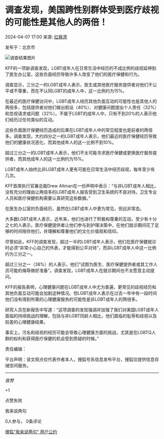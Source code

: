 # 调查发现，美国跨性别群体受到医疗歧视的可能性是其他人的两倍！

2024-04-07 17:00 来源: [红枫湾](https://www.sohu.com/a/769749944_527250?spm=smpc.content-abroad.content.1.1730993824019HSTN4uC)

发布于：北京市

![调查结果图片](//q6.itc.cn/images01/20240407/f262c73b41994106bae65196b3337538.jpeg)

KFF的一项新调查发现，LGBT成年人在日常生活中经历的不成比例的歧视延伸到了医生办公室，这些负面经历导致许多人改变了他们的医疗保健和行为。

调查显示，三分之一的LGBT成年人表示，医生或其他医疗服务提供者对他们不公平或不尊重，而在不认同LGBT的成年人中，这一比例约为15%。

在最近的医疗保健访问中，LGBT成年人经历其他负面互动的可能性也是其他人的两倍多，包括提供者对他们做出假设（40%）、对健康问题提出个人责任（32%）和忽视请求或问题（32%）。不属于LGBT的成年人中，只有不到20%的人表示他们经历过任何类似的互动。

这些负面医疗保健经历造成的后果在LGBT成年人中的常见程度也是前者的两倍多。调查发现，大约四分之一的LGBT成年人表示，他们最近的医疗保健经历导致他们的健康状况恶化，而其他成年人的这一比例不到10%。

超过三分之一的LGBT成年人表示，他们不太可能寻求医疗保健或更换医疗服务提供者，而其他成年人的这一比例约为15%。

LGBT成年人始终比非LGBT成年人更有可能在日常生活中经历歧视，每年至少有几次。

KFF首席执行官兼总裁Drew Altman在一份声明中表示：“与非LGBT成年人相比，没有充分的理由让两倍多的LGBT成年人报告受到卫生系统的不良对待。卫生专业人员和医疗保健机构需要认真研究这些数据。”

在医生办公室的负面经历，虽然在LGBT成年人中更为常见，但远非常态。

大多数LGBT成年人表示，近年来，他们也进行了积极和尊重的互动，至少有十分之七的人表示，医疗保健提供者让他们参与到护理决策中，在他们就诊期间花了足够的时间陪伴他们，并理解和尊重他们的文化价值观和信仰。

尽管如此，KFF的调查发现，超过一半的LGBT成年人表示，他们在医疗保健就诊时必须“非常小心自己的外表，才能得到公平对待”，而非LGBT成年人中这一比例约为三分之一。

超过三分之一（38%）的人表示，他们“试图为医生、医疗保健提供者或其工作人员可能的侮辱做好准备”。调查发现，LGBT成年人在就诊期间也不太愿意主动提问。

KFF的报告表明，心理健康问题在LGBT成年人中尤为普遍，更常见的歧视经历和其他负面互动可能会加剧这种情况。但LGBT成年人表示在过去一年中有一段时间他们没有得到所需的心理健康服务的可能性是非LGBT成年人的两倍多。

研究人员在新报告中写道：“这项调查的发现强调并加强了我们对美国LGBT成年人面临的持续挑战的理解，包括与非LGBT同龄人相比，他们面临的耻辱和歧视以及较差的心理健康结果。

事实上，污名和歧视的经历可能会导致心理健康方面的挑战，尤其是在LGBTQ人群的权利和获得医疗保健的机会受到质疑的时候。”

责任编辑：

平台声明：该文观点仅代表作者本人，搜狐号系信息发布平台，搜狐仅提供信息存储空间服务。

---

_首赞_

+1

点赞失败

我来说两句

0人参与， 0条评论

[搜狐“我来说两句” 用户公约](http://zt.pinglun.sohu.com/s2014/sljyhgy/index.shtml)